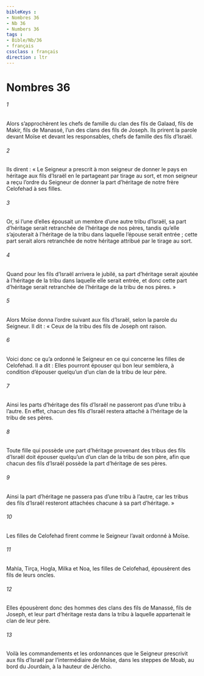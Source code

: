 ```yaml
---
bibleKeys : 
- Nombres 36
- Nb 36
- Numbers 36
tags : 
- Bible/Nb/36
- français
cssclass : français
direction : ltr
---
```


# Nombres 36

###### 1
Alors s’approchèrent les chefs de famille du clan des fils de Galaad, fils de Makir, fils de Manassé, l’un des clans des fils de Joseph. Ils prirent la parole devant Moïse et devant les responsables, chefs de famille des fils d’Israël.
###### 2
Ils dirent : « Le Seigneur a prescrit à mon seigneur de donner le pays en héritage aux fils d’Israël en le partageant par tirage au sort, et mon seigneur a reçu l’ordre du Seigneur de donner la part d’héritage de notre frère Celofehad à ses filles.
###### 3
Or, si l’une d’elles épousait un membre d’une autre tribu d’Israël, sa part d’héritage serait retranchée de l’héritage de nos pères, tandis qu’elle s’ajouterait à l’héritage de la tribu dans laquelle l’épouse serait entrée ; cette part serait alors retranchée de notre héritage attribué par le tirage au sort.
###### 4
Quand pour les fils d’Israël arrivera le jubilé, sa part d’héritage serait ajoutée à l’héritage de la tribu dans laquelle elle serait entrée, et donc cette part d’héritage serait retranchée de l’héritage de la tribu de nos pères. »
###### 5
Alors Moïse donna l’ordre suivant aux fils d’Israël, selon la parole du Seigneur. Il dit : « Ceux de la tribu des fils de Joseph ont raison.
###### 6
Voici donc ce qu’a ordonné le Seigneur en ce qui concerne les filles de Celofehad. Il a dit : Elles pourront épouser qui bon leur semblera, à condition d’épouser quelqu’un d’un clan de la tribu de leur père.
###### 7
Ainsi les parts d’héritage des fils d’Israël ne passeront pas d’une tribu à l’autre. En effet, chacun des fils d’Israël restera attaché à l’héritage de la tribu de ses pères.
###### 8
Toute fille qui possède une part d’héritage provenant des tribus des fils d’Israël doit épouser quelqu’un d’un clan de la tribu de son père, afin que chacun des fils d’Israël possède la part d’héritage de ses pères.
###### 9
Ainsi la part d’héritage ne passera pas d’une tribu à l’autre, car les tribus des fils d’Israël resteront attachées chacune à sa part d’héritage. »
###### 10
Les filles de Celofehad firent comme le Seigneur l’avait ordonné à Moïse.
###### 11
Mahla, Tirça, Hogla, Milka et Noa, les filles de Celofehad, épousèrent des fils de leurs oncles.
###### 12
Elles épousèrent donc des hommes des clans des fils de Manassé, fils de Joseph, et leur part d’héritage resta dans la tribu à laquelle appartenait le clan de leur père.
###### 13
Voilà les commandements et les ordonnances que le Seigneur prescrivit aux fils d’Israël par l’intermédiaire de Moïse, dans les steppes de Moab, au bord du Jourdain, à la hauteur de Jéricho.
